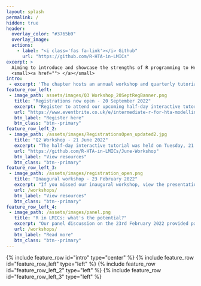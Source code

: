 ```yaml
---
layout: splash
permalink: /
hidden: true
header:
  overlay_color: "#3765b9"
  overlay_image:
  actions:
    - label: "<i class='fas fa-link'></i> Github"
      url: "https://github.com/R-HTA-in-LMICs"
excerpt: >
  Aiming to introduce and showcase the strengths of R programming to Health Technology Assessment analysts and health institutions in LMICs <br />
  <small><a href=""> </a></small>
intro:
 - excerpt: 'The chapter hosts an annual workshop and quarterly tutorials where LMIC students and members of partnership organisations are encouraged to present and learn a wide range of R related public health analyses'
feature_row_left:
 - image_path: assets/images/Q3 Workshop_20SeptRegBanner.png
   title: "Registrations now open - 20 September 2022"
   excerpt: "Register to attend our upcoming half-day interactive tutorial on Tuesday, 20 September 2022 and gain practical skills in R for HTA modelling.This tutorial, which will build on the skills taught in the introductory Q2 workshop, will be give you hands-on experience in building a basic sick-sicker decision analytical model for Health Technology Assessment."
   url: "https://www.eventbrite.co.uk/e/intermediate-r-for-hta-modelling-tickets-400785168227"
   btn_label: "Register here"
   btn_class: "btn--primary"
feature_row_left_2:
 - image_path: /assets/images/RegistrationsOpen_updated2.jpg
   title: "Q2 Workshop - 21 June 2022"
   excerpt: "The half-day interactive tutorial was held on Tuesday, 21 June 2022 where particapnts gained practical skills in R for HTA modelling.The tutorial equipped partcipants with hands-on experience in building a simple sick-sicker decision analytical model for Health Technology Assessment, using the DARTH package."
   url: "https://github.com/R-HTA-in-LMICs/June-Workshop"
   btn_label: "View resources"
   btn_class: "btn--primary"
feature_row_left_3:
 - image_path: /assets/images/registration_open.png
   title: "Inaugural workshop - 23 February 2022"
   excerpt: "If you missed our inaugural workshop, view the presentations by clicking below!"
   url: /workshops/
   btn_label: "View resources"
   btn_class: "btn--primary"
feature_row_left_4:
 - image_path: /assets/images/panel.png
   title: "R in LMICs: what's the potential?"
   excerpt: "Our panel discussion on the 23rd February 2022 provided participants with valuable insights from our HTA experts, [Prof Gianluca Baio](https://r-hta.org/authors/gianluca-baio/), [Dr Howard Thom](https://r-hta.org/authors/howard-thom/), [Dr Fernando Escudero](https://r-hta.org/authors/fernando-alarid-escudero/), and [Dr Lucy Cunamma](https://southafrica.inspiringfifty.org/lucy-cunnama), who debated on the potential advantages and pitfalls of R within the LMIC contexts."
   url: /workshops/
   btn_label: "Read more"
   btn_class: "btn--primary"
---
```

{% include feature_row id="intro" type="center" %}
{% include feature_row id="feature_row_left" type="left" %}
{% include feature_row id="feature_row_left_2" type="left" %}
{% include feature_row id="feature_row_left_3" type="left" %}
